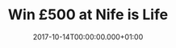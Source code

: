 ---
campaign-uuid: "c-0983d349-06a2-4a71-a872-163b715595f5"
type: "Event"
category: "Z & Lifestyle"
date: "2017-10-14T00:00:00.000+01:00"
end-date: "2017-11-08T00:00:00.000Z"
disable-form: false
is_promoted: false
has_entry_page: false
title: "Win &pound;500 at Nife is Life"
competition-description: "Online deli Nife is Life offers 1,500 of Italy’s finest\
  \ products – bringing your favourite Italian food to your door, with UK-wide same-day\
  \ or next-day delivery."
banner-img: "350x250.png"
logo-left-href: "https://www.nifeislife.com/"
logo-left-image: "nife-logo.png"
logo-left-title: "Nife is Life"
has-winner: true
winner-title: "M Smith won &pound;500 at Nife is Life"
winner-banner: "nife-winner.png"
---